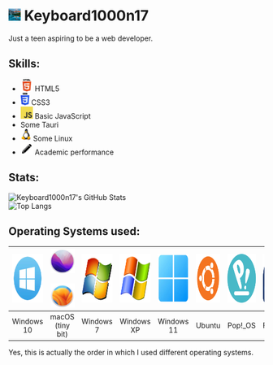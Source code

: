 # <img src="./assets/Moraine_Lake_PFP.png" alt="Moraine Lake" height="24" />&nbsp;Keyboard1000n17

Just a teen aspiring to be a web developer.

## Skills:

- <img src="./assets/HTML5_logo.png" alt="HTML5 logo" height="24" />&nbsp;HTML5
- <img src="./assets/CSS3_logo.png" alt="CSS3 logo" height="24" />&nbsp;CSS3
- <img src="./assets/JS_logo.png" alt="JS logo" height="24" />&nbsp;Basic JavaScript
- Some Tauri
- <img src="./assets/Tux_logo.webp" alt="Tux logo" height="24" />&nbsp;Some Linux
- <img src="./assets/pencil.jpg" alt="A pencil" height="24" />&nbsp;Academic performance

## Stats:

![Keyboard1000n17's GitHub Stats](https://github-readme-stats.vercel.app/api?username=Keyboard1000n17&show_icons=true&theme=transparent)  
![Top Langs](https://github-readme-stats.vercel.app/api/top-langs/?username=Keyboard1000n17&layout=compact&theme=transparent)

## Operating Systems used:

| <img src="./assets/Windows_10_logo.png" alt="Windows 10 logo" height="96" /> | <img src="./assets/macOS_Monterey.png" alt="macOS Monterey logo" height="48" />&nbsp;<img src="./assets/macOS_Ventura.png" alt="macOS Ventura logo" height="48" /> | <img src="./assets/Windows_7_logo.png" alt="Windows 7 logo" height="96" /> | <img src="./assets/Windows_XP_logo.png" alt="Windows XP logo" height="96" /> | <img src="./assets/Windows_11_logo.png" alt="Windows 11 logo" height="96" /> | <img src="./assets/Ubuntu_logo.png" alt="Ubuntu logo" height="96" /> | <img src="./assets/Pop!_OS_logo.png" alt="Pop!_OS logo" height="96" /> | <img src="./assets/Fedora_logo.png" alt="Fedora logo" height="96" /> |
| :--------------------------------------------------------------------------: | :----------------------------------------------------------------------------------------------------------------------------------------------------------------: | :------------------------------------------------------------------------: | :--------------------------------------------------------------------------: | :--------------------------------------------------------------------------: | :------------------------------------------------------------------: | :--------------------------------------------------------------------: | :------------------------------------------------------------------: |
|                                  Windows 10                                  |                                                                          macOS (tiny bit)                                                                          |                                 Windows 7                                  |                                  Windows XP                                  |                                  Windows 11                                  |                                Ubuntu                                |                                Pop!\_OS                                |                                Fedora                                |

Yes, this is actually the order in which I used different operating systems.
